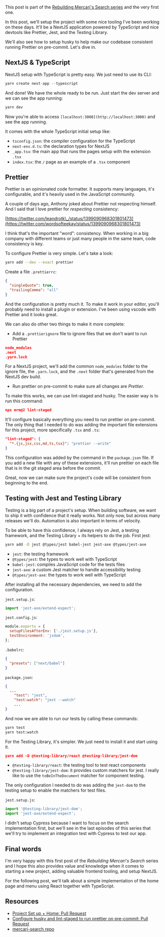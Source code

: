 This post is part of the [Rebuilding Mercari's Search series](/series/rebuilding-mercaris-search) and the very first one.

In this post, we'll setup the project with some nice tooling I've been working on these days. It'll be a NextJS application powered by TypeScript and nice devtools like Prettier, Jest, and the Testing Library.

We'll also see how to setup husky to help make our codebase consistent running Prettier on pre-commit. Let's dive in.

## NextJS & TypeScript

NextJS setup with TypeScript is pretty easy. We just need to use its CLI:

```jsx
yarn create next-app --typescript
```

And done! We have the whole ready to be run. Just start the dev server and we can see the app running:

```jsx
yarn dev
```

Now you're able to access `[localhost:3000](http://localhost:3000)` and see the app running.

It comes with the whole TypeScript initial setup like:

- `tsconfig.json`: the compiler configuration for the TypeScript
- `next-env.d.ts`: the declaration types for NextJS
- `_app.tsx`: the main app that runs the pages setup with the extension `.tsx`
- `index.tsx`: the `/` page as an example of a `.tsx` component

## Prettier

Prettier is an opinionated code formatter. It supports many languages, it's configurable, and it's heavily used in the JavaScript community.

A couple of days ago, Anthony joked about Prettier not respecting himself. And I said that I love prettier for _respecting_ consistency:

[https://twitter.com/leandrotk\_/status/1399090968301801473](https://twitter.com/wordsofteekay/status/1399090968301801473)

I think that's the important "word": consistency. When working in a big company with different teams or just many people in the same team, code consistency is key.

To configure Prettier is very simple. Let's take a look:

```bash
yarn add --dev --exact prettier
```

Create a file `.prettierrc`:

```json
{
  "singleQuote": true,
  "trailingComma": "all"
}
```

And the configuration is pretty much it. To make it work in your editor, you'll probably need to install a plugin or extension. I've been using vscode with Prettier and it looks great.

We can also do other two things to make it more complete:

- Add a `.prettierignore` file to ignore files that we don't want to run Prettier

```json
node_modules
.next
.yarn.lock
```

For a NextJS project, we'll add the common `node_modules` folder to the ignore file, the `.yarn.lock`, and the `.next` folder that's generated from the NextJS dev build.

- Run prettier on pre-commit to make sure all changes are _Prettier_.

To make this works, we can use lint-staged and husky. The easier way is to run this command:

```json
npx mrm@2 lint-staged
```

It'll configure basically everything you need to run prettier on pre-commit. The only thing that I needed to do was adding the important file extensions for this project, more specifically `.tsx` and `.ts`:

```json
"lint-staged": {
  "*.{js,jsx,css,md,ts,tsx}": "prettier --write"
}
```

This configuration was added by the command in the `package.json` file. If you add a new file with any of these extensions, it'll run prettier on each file that is in the git staged area before the commit.

Great, now we can make sure the project's code will be consistent from beginning to the end.

## Testing with Jest and Testing Library

Testing is a big part of a project's setup. When building software, we want to ship it with confidence that it really works. Not only now, but across many releases we'll do. Automation is also important in terms of velocity.

To be able to have this confidence, I always rely on Jest, a testing framework, and the Testing Library + its helpers to do the job. First jest:

```bash
yarn add -D jest @types/jest babel-jest jest-axe @types/jest-axe
```

- `jest`: the testing framework
- `@types/jest`: the types to work well with TypeScript
- `babel-jest`: compiles JavaScript code for the tests files
- `jest-axe`: a custom Jest matcher to handle accessibility testing
- `@types/jest-axe`: the types to work well with TypeScript

After installing all the necessary dependencies, we need to add the configuration.

`jest.setup.js`:

```jsx
import 'jest-axe/extend-expect';
```

`jest.config.js`:

```jsx
module.exports = {
  setupFilesAfterEnv: ['./jest.setup.js'],
  testEnvironment: 'jsdom',
};
```

`.babelrc`:

```json
{
  "presets": ["next/babel"]
}
```

`package.json`:

```json
{
  ...
	"test": "jest",
	"test:watch": "jest --watch"
	...
}
```

And now we are able to run our tests by calling these commands:

```bash
yarn test
yarn test:watch
```

For the Testing Library, it's simpler. We just need to install it and start using it.

```json
yarn add -D @testing-library/react @testing-library/jest-dom
```

- `@testing-library/react`: the testing tool to test react components
- `@testing-library/jest-dom`: it provides custom matchers for jest. I really like to use the `toBeInTheDocument` matcher for component testing.

The only configuration I needed to do was adding the `jest-dom` to the testing setup to enable the matchers for test files.

`jest.setup.js`:

```jsx
import '@testing-library/jest-dom';
import 'jest-axe/extend-expect';
```

I didn't setup Cypress because I want to focus on the search implementation first, but we'll see in the last episodes of this series that we'll try to implement an integration test with Cypress to test our app.

## Final words

I'm very happy with this first post of the _Rebuilding Mercari's Search_ series and I hope this also provides value and knowledge when it comes to starting a new project, adding valuable frontend tooling, and setup NextJS.

For the following post, we'll talk about a simple implementation of the home page and menu using React together with TypeScript.

## Resources

- [Project Set up + Home: Pull Request](https://github.com/leandrotk/mercari-search/pull/1/)
- [Configure husky and lint-staged to run prettier on pre-commit: Pull Request](https://github.com/leandrotk/mercari-search/pull/3)
- [mercari-search repo](https://github.com/leandrotk/mercari-search)
